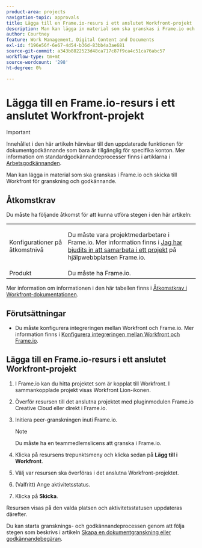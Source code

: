 ```yaml
---
product-area: projects
navigation-topic: approvals
title: Lägga till en Frame.io-resurs i ett anslutet Workfront-projekt
description: Man kan lägga in material som ska granskas i Frame.io och skicka till Workfront för granskning och godkännande.
author: Courtney
feature: Work Management, Digital Content and Documents
exl-id: f196e56f-6e67-4d54-b36d-83bb4a3ae681
source-git-commit: a343b8822523d48ca717c87f9ca4c51ca76abc57
workflow-type: tm+mt
source-wordcount: '298'
ht-degree: 0%

---
```


# Lägga till en Frame.io-resurs i ett anslutet Workfront-projekt

>[!IMPORTANT]
>
>Innehållet i den här artikeln hänvisar till den uppdaterade funktionen för dokumentgodkännande som bara är tillgänglig för specifika konton. Mer information om standardgodkännandeprocesser finns i artiklarna i [Arbetsgodkännanden](/help/quicksilver/review-and-approve-work/manage-approvals/manage-approvals.md).

Man kan lägga in material som ska granskas i Frame.io och skicka till Workfront för granskning och godkännande.

## Åtkomstkrav

Du måste ha följande åtkomst för att kunna utföra stegen i den här artikeln:

<table style="table-layout:auto"> 
 <col> 
 <col> 
 <tbody> 
  <!-- <tr> 
   <td role="rowheader">Adobe Workfront plan</td> 
   <td> <p>Any</p> </td> 
  </tr> 
  <tr> 
   <td role="rowheader">Adobe Workfront license</td> 
   <td> <p>Standard</p> </td> 
  </tr> -->
  <tr> 
   <td role="rowheader">Konfigurationer på åtkomstnivå</td> 
   <td> <p>Du måste vara projektmedarbetare i Frame.io. Mer information finns i <a href="https://support.frame.io/en/articles/11125-i-ve-been-invited-to-collaborate-on-a-project">Jag har bjudits in att samarbeta i ett projekt</a>
 på hjälpwebbplatsen Frame.io.</p> </td> 
  </tr> 
   <tr>
   <td>Produkt
   </td>
   <td>Du måste ha Frame.io.
   </td>
  </tr>
 </tbody> 
</table>

Mer information om informationen i den här tabellen finns i [Åtkomstkrav i Workfront-dokumentationen](/help/quicksilver/administration-and-setup/add-users/access-levels-and-object-permissions/access-level-requirements-in-documentation.md).

## Förutsättningar

* Du måste konfigurera integreringen mellan Workfront och Frame.io. Mer information finns i [Konfigurera integreringen mellan Workfront och Frame.io](/help/quicksilver/administration-and-setup/configure-integrations/configure-wf-and-frame.md).

## Lägga till en Frame.io-resurs i ett anslutet Workfront-projekt

1. I Frame.io kan du hitta projektet som är kopplat till Workfront. I sammankopplade projekt visas Workfront Lion-ikonen.

1. Överför resursen till det anslutna projektet med pluginmodulen Frame.io Creative Cloud eller direkt i Frame.io.

1. Initiera peer-granskningen inuti Frame.io.

   >[!NOTE]
   >
   >Du måste ha en teammedlemslicens att granska i Frame.io.

1. Klicka på resursens trepunktsmeny och klicka sedan på **Lägg till i Workfront**.

1. Välj var resursen ska överföras i det anslutna Workfront-projektet.

1. (Valfritt) Ange aktivitetsstatus.

1. Klicka på **Skicka**.

Resursen visas på den valda platsen och aktivitetsstatusen uppdateras därefter.

Du kan starta gransknings- och godkännandeprocessen genom att följa stegen som beskrivs i artikeln [Skapa en dokumentgranskning eller godkännandebegäran](/help/quicksilver/review-and-approve-work/document-reviews-and-approvals/manage-document-approvals/create-a-document-approval.md).
